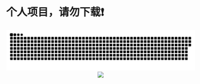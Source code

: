# 个人项目，请勿下载❗
<div align="center"><img src="https://raw.githubusercontent.com/Achuan-2/Achuan-2/main/assets/github-contribution-grid-snake.svg" ></div>
<div align="center"><img src="https://cdn.jsdelivr.net/gh/Achuan-2/Achuan-2/assets/github-contribution-grid-snake.svg" ></div>
